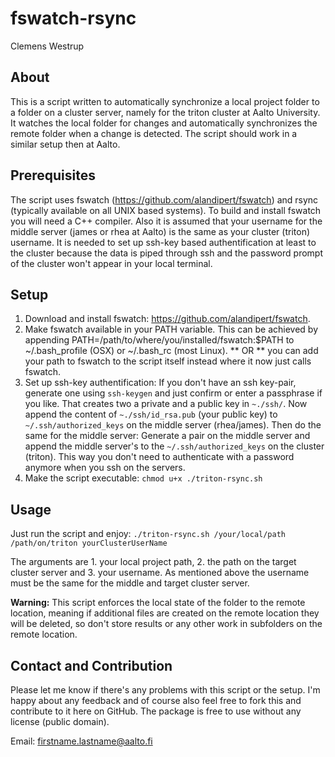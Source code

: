 fswatch-rsync
=============
Clemens Westrup

About
-----

This is a script written to automatically synchronize a local project folder to a folder on a cluster server, namely for the triton cluster at Aalto University. It watches the local folder for changes and automatically synchronizes the remote folder when a change is detected. The script should work in a similar setup then at Aalto. 

Prerequisites
-------------

The script uses fswatch (<https://github.com/alandipert/fswatch>) and rsync (typically available on all UNIX based systems). To build and install fswatch you will need a C++ compiler. Also it is assumed that your username for the middle server (james or rhea at Aalto) is the same as your cluster (triton) username. It is needed to set up ssh-key based authentification at least to the cluster because the data is piped through ssh and the password prompt of the cluster won't appear in your local terminal.

Setup
-----

1. Download and install fswatch: <https://github.com/alandipert/fswatch>.
2. Make fswatch available in your PATH variable. This can be achieved by appending PATH=/path/to/where/you/installed/fswatch:$PATH to ~/.bash_profile (OSX) or ~/.bash_rc (most Linux). ** OR ** you can add your path to fswatch to the script itself instead where it now just calls fswatch.
3. Set up ssh-key authentification: If you don't have an ssh key-pair, generate one using `ssh-keygen` and just confirm or enter a passphrase if you like. That creates two a private and a public key in `~./ssh/`. Now append the content of `~./ssh/id_rsa.pub` (your public key) to `~/.ssh/authorized_keys` on the middle server (rhea/james). Then do the same for the middle server: Generate a pair on the middle server and append the middle server's to the  `~/.ssh/authorized_keys` on the cluster (triton). This way you don't need to authenticate with a password anymore when you ssh on the servers.
4. Make the script executable: `chmod u+x ./triton-rsync.sh`

Usage
-----

Just run the script and enjoy: `./triton-rsync.sh /your/local/path /path/on/triton yourClusterUserName` 

The arguments are 1. your local project path, 2. the path on the target cluster server and 3. your username. As mentioned above the username must be the same for the middle and target cluster server.

**Warning:** 
This script enforces the local state of the folder to the remote location, meaning if additional files are created on the remote location they will be deleted, so don't store results or any other work in subfolders on the remote location.

Contact and Contribution
------------------------

Please let me know if there's any problems with this script or the setup. I'm happy about any feedback and of course also feel free to fork this and contribute to it here on GitHub. The package is free to use without any license (public domain).

Email: firstname.lastname@aalto.fi